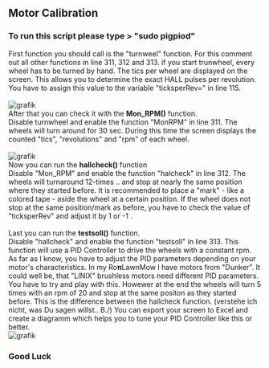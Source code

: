 ## Motor Calibration

### To run this script please type > "sudo pigpiod"

First function you should call is the "turnweel" function. For this comment out all other functions in line 311, 312 and 313.
if you start trunwheel, every wheel has to be turned by hand. 
The tics per wheel are displayed on the screen. This allows you to determine the exact HALL pulses per revolution. You have to assign this value to the  variable "ticksperRev=" in line 115. <br><br>
![grafik](https://github.com/ullisun/RopiLawnMow/assets/86979044/642c0e50-9b17-4d48-a9bc-0d895225c16c)
<br>
After that you can check it with the **Mon_RPM()** function.<br>
Disable turnwheel and enable the function "MonRPM" in line 311. The wheels will turn around for 30 sec. During this time the screen displays the counted "tics", "revolutions" and "rpm" of each wheel.
<br><br>
![grafik](https://github.com/ullisun/RopiLawnMow/assets/86979044/5ad2c6bc-6241-4cd7-ab09-ee7f9e1eab19)
<br>
Now you can run the **hallcheck()** function<br>
Disable "Mon_RPM" and enable the function "halcheck" in line 312. The wheels will turnaround 12-times .. and stop at nearly the same position where they started before.
It is recommended to place a "mark" - like a colored tape - aside the wheel at a certain position.
If the wheel does not stop at the same position/mark as before, you have to check the value of "ticksperRev" and adjust it by 1 or -1 .<br><br>
Last you can run the **testsoll()** function.<br>
Disable "hallcheck" and enable the function "testsoll" in line 313.
This function will use a PID Controller to drive the wheels with a constant rpm. 
As far as I know, you have to adjust the PID parameters depending on your motor's characteristics.
In my Ro**π**LawnMow I have motors from "Dunker". 
It could well be, that "LINIX" brushless motors need different PID parameters. 
You have to try and play with this.
Howewer at the end the wheels will turn 5 times with an rpm of 20 and stop at the same positon as they started before. 
This is the difference between the hallcheck function. (verstehe ich nicht, was Du sagen willst.. B./) 
You can export your screen to Excel and create a diagramm which helps you to tune your PID Controller like this or better.<br>
![grafik](https://github.com/ullisun/RopiLawnMow/assets/86979044/cdf76c98-1eaa-4515-9197-c783bc9881fe)
<br>
### Good Luck





